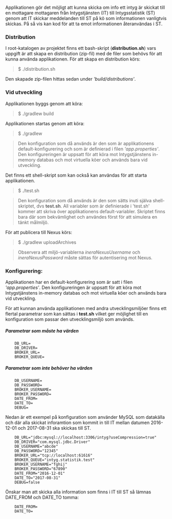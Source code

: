 Applikationen gör det möjligt att kunna skicka om info ett intyg är skickat till en mottagare mottagaren från Intygstjänsten (IT) till Intygsstatistik (ST) genom att IT skickar meddelanden till ST på kö som informationen vanligtvis skickas. På så vis kan kod för att ta emot informationen återanvändas i ST.

### Distribution
I root-katalogen av projektet finns ett bash-skript (**distribution.sh**) vars uppgift är att skapa en distribution (zip-fil) med de filer som behövs för att kunna använda applikationen. För att skapa en distribution körs:
> $ ./distribution.sh

Den skapade zip-filen hittas sedan under _'build/distributions'_.

### Vid utveckling
Applikationen byggs genom att köra:
> $ ./gradlew build

Applikationen startas genom att köra:
> $ ./gradlew

> Den konfiguration som då används är den som är applikationens default-konfigurering  och som är definierad i filen _'app.properties'_. Den konfigureringen är uppsatt för att köra mot Intygstjänstens in-memory databas och mot virtuella köer och används bara vid utveckling.

Det finns ett shell-skript som kan också kan användas för att starta applikationen.
> $ ./test.sh

> Den konfiguration som då används är den som sätts inuti själva shell-skriptet, dvs **test.sh**. All variabler som är definierade i 'test.sh' kommer att skriva över applikationens default-variabler. Skriptet finns bara där som bekvämlighet och användes först för att simulera en tänkt målmiljö.

För att publicera till Nexus körs:
> $ ./gradlew uploadArchives

> Observera att miljö-variablerna *ineraNexusUsername* och *ineraNexusPassword* måste sättas för autentisering mot Nexus.

### Konfigurering:
Applikationen har en default-konfigurering som är satt i filen _'app.properties'_. Den konfigureringen är uppsatt för att köra mot Intygstjänstens in-memory databas och mot virtuella köer och används bara vid utveckling.

För att kunnan använda applikationen med andra utvecklingsmiljöer finns ett flertal parametrar som kan sättas i **test.sh** vilket ger möjlighet till en konfiguration som passar den utvecklingsmiljö som används.

##### Parametrar som måste ha värden
		DB_URL=
		DB_DRIVER=
		BROKER_URL=
		BROKER_QUEUE=

##### Parametrar som inte behöver ha värden
		DB_USERNAME=
		DB_PASSWORD=
		BROKER_USERNAME=
		BROKER_PASSWORD=
		DATE_FROM=
		DATE_TO=
		DEBUG=

Nedan är ett exempel på konfiguration som använder MySQL som datakälla och där alla skickat inforamtion som kommit in till IT mellan datumen 2016-12-01 och 2017-08-31 ska skickas till ST.

		DB_URL="jdbc:mysql://localhost:3306/intyg?useCompression=true"
		DB_DRIVER="com.mysql.jdbc.Driver"
		DB_USERNAME="abcde"
		DB_PASSWORD="12345"
		BROKER_URL="tcp://localhost:61616"
		BROKER_QUEUE="intyg.statistik.test"
		BROKER_USERNAME="fghij"
		BROKER_PASSWORD="67890"
		DATE_FROM="2016-12-01"
		DATE_TO="2017-08-31"
		DEBUG=false

Önskar man att skicka alla information som finns i IT till ST så lämnas DATE_FROM och DATE_TO tomma:

		DATE_FROM=
		DATE_TO=
